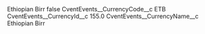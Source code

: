 <?xml version="1.0" encoding="UTF-8"?>
<CustomMetadata xmlns="http://soap.sforce.com/2006/04/metadata" xmlns:xsi="http://www.w3.org/2001/XMLSchema-instance" xmlns:xsd="http://www.w3.org/2001/XMLSchema">
    <label>Ethiopian Birr</label>
    <protected>false</protected>
    <values>
        <field>CventEvents__CurrencyCode__c</field>
        <value xsi:type="xsd:string">ETB</value>
    </values>
    <values>
        <field>CventEvents__CurrencyId__c</field>
        <value xsi:type="xsd:double">155.0</value>
    </values>
    <values>
        <field>CventEvents__CurrencyName__c</field>
        <value xsi:type="xsd:string">Ethiopian Birr</value>
    </values>
</CustomMetadata>
